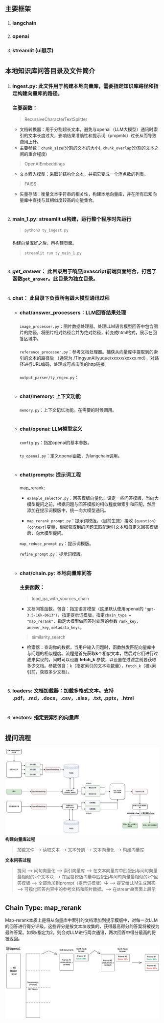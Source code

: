 ## **主要框架**
1. ### langchain 
2. ### openai
3. ### streamlit (ui展示)
#
## **本地知识库问答目录及文件简介**
1. ### **ingest.py: 此文件用于构建本地向量库，需要指定知识库路径和指定构建向量库的路径。**
    ### 主要函数：
    > RecursiveCharacterTextSplitter 
    
    - 文档转换器：用于分割超长文本，避免与openai（LLM大模型）通讯时索引的文本长度过大，影响结果准确性和提示词（propmts）过长从而导致费用上升。
    - 主要参数：`chunk_size`(分割的文本的大小), `chunk_overlap`(分割的文本之间的重合程度)

    > OpenAIEmbeddings
    - 文本嵌入模型：采取非结构化文本，并把它变成一个浮点数的列表。 

    > FAISS 
    - 矢量存储：衡量文本字符串的相关性，构建本地向量库，并在所有已知向量库中查找与其相似度较高的向量集合。
    #
2. ### **main_1.py: streamlit ui构建，运行整个程序时先运行**
    > `python3 ty_ingest.py`
    ###
    构建向量库好之后，再构建页面。
    >`streamlit run ty_main_1.py`
    ###
    #
3. ### **_get_answer_： 此目录用于响应javascript前端页面结合，打包了函数`get_answer`。此目录为独立目录。**
    #
4. ### **chat： 此目录下负责所有跟大模型通讯过程**
    ### 
    - ### chat/answer_processers：LLM回答结果处理
        ###
        `image_processer.py`：图片数据处理器。处理LLM语言模型回答中包含图片的路径，将图片相对路径合并为绝对路径，转变成html格式，展示在回答区域中。
        ###
        `reference_processer.py`：参考文档处理器。捕获从向量库中提取到的索引的文本的路径后 （通常为 /TingyunAI/yuque/xxxxx/xxxxx.md），对路径进行URL编码，处理成可点击类的http链接。
        ###
        `output_parser/ty_regex.py`：
        #
        
    - ### chat/memory: 上下文功能
        ###
        `memory.py`：上下文记忆功能。在需要的时候调用。
        #
    - ### chat/openai: LLM模型定义
        ###
        `config.py`：指定openai的基本参数。
        ###
         `ty_openai.py`：定义openai函数，为langchain调用。
         #
    - ### chat/prompts: 提示词工程
        ###
        map_rerank:
        - `example_selector.py`：回答模版向量化。设定一些问答模版，当向大模型提问之前，根据问题与回答模版的相似程度做索引和匹配，然后添加在提示词模版中，统一向大模型通讯。

        - `map_rerank_prompt.py`：提示词模版。（目前生效）接收 `{question} {context}`变量，根据获取到的问题去匹配索引文本和自定义回答模版后，向大模型提问。

        `map_reduce_prompt.py`：提示词模版。

        `refine_prompt.py`：提示词模版。

        #
    - ### chat/chain.py: 本地向量库问答
        ### 主要函数：
        > load_qa_with_sources_chain
        - 文档问答函数。包含：指定语言模型（这里默认使用openai的 `"gpt-3.5-16k-0613"`），指定提示词模版，指定`chain_type = "map_rerank"`，指定大模型做回答时处理的参数 `rank_key`， `answer_key`, `metadata_keys`。
        
        > similarity_search
        - 检索器：查询你的数据。当用户输入问题时，函数触发匹配向量库中与问题的相似程度。流程是首先获取**k**个相似文本，然后对它们进行过滤来实现的。同时可以设置 **fetch_k** 参数，以设置在过滤之前要获取多少文档。参数包含：`k`（指定索引的文本块数量），`fetch_k`（被k索引前，获取多少文档）。


    #
5. ### **loaders: 文档加载器：加载多格式文本。支持 .pdf，.md，.docx，.csv，.xlsx，.txt, .pptx，.html**
    #
6. ### **vectors: 指定要索引的向量库**
#

## **提问流程**

![提问流程.jpg](./image/%E6%8F%90%E9%97%AE%E6%B5%81%E7%A8%8B.jpg)
**构建向量库过程**

> 加载文件 ——> 读取文本 ——> 文本分割 ——> 文本向量化 ——> 构建向量库

**文本问答过程**

> 提问 ——> 问句向量化 ——> 索引向量库 ——> 在文本向量库中匹配出与问句向量最相似的`k`个文本块 ——> 在回答模版向量中匹配出与问句向量最相似的`k`个回答模版 ——> 全部添加到prompt（提示词模版）中 ——> 提交给LLM生成回答 ——> 可视化回答内容中的参考文档和图片数据。——> 在streamlit页面上展示

#
## **Chain Type: map_rerank**
Map-rerank本质上是将从向量库中索引的文档添加到提示模版中，对每一次LLM的回答进行得分评级。这些评分是按文本块收集的，获得最高得分的答案将被视为最终答案。如果`k`指定为2，则会对LLM进行两次通讯，两次回答中得分最高的将被返回。

![openai-map-rerank.png](./image/openai-map-rerank.png)
